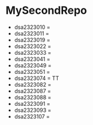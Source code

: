 # MySecondRepo

- dsa2323010 = 
- dsa2323011 = 
- dsa2323019 = 
- dsa2323022 = 
- dsa2323033 = 
- dsa2323041 = 
- dsa2323049 = 
- dsa2323051 = 
- dsa2323074 = TT
- dsa2323082 = 
- dsa2323087 = 
- dsa2323088 = 
- dsa2323091 = 
- dsa2323093 = 
- dsa2323107 = 
